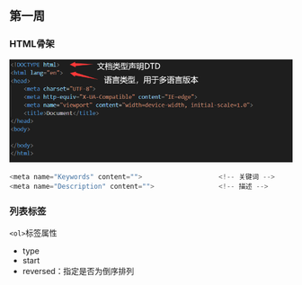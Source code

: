 ## 第一周

### HTML骨架

![image-20220305220858075](第一周/image-20220305220858075.png)

```js
<meta name="Keywords" content="">                   <!-- 关键词 -->
<meta name="Description" content="">                <!-- 描述 -->
```

### 列表标签

`<ol>`标签属性

- type
- start
- reversed：指定是否为倒序排列